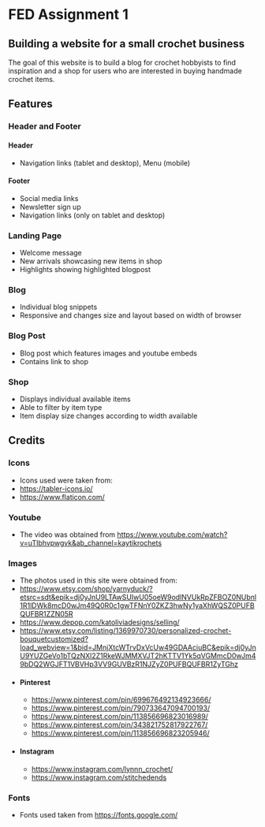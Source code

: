 # FED Assignment 1
## Building a website for a small crochet business
The goal of this website is to build a blog for crochet hobbyists to find inspiration and a shop for users who are interested in buying handmade crochet items. 

## Features
### Header and Footer
#### Header
- Navigation links (tablet and desktop), Menu (mobile)
#### Footer
- Social media links
- Newsletter sign up
- Navigation links (only on tablet and desktop)
### Landing Page
- Welcome message
- New arrivals showcasing new items in shop
- Highlights showing highlighted blogpost
### Blog
- Individual blog snippets
- Responsive and changes size and layout based on width of browser
### Blog Post
- Blog post which features images and youtube embeds
- Contains link to shop
### Shop
- Displays individual available items
- Able to filter by item type
- Item display size changes according to width available

## Credits
### Icons
- Icons used were taken from:
- https://tabler-icons.io/
- https://www.flaticon.com/
### Youtube
- The video was obtained from https://www.youtube.com/watch?v=uTIbhvpwgvk&ab_channel=kaytikrochets
### Images
- The photos used in this site were obtained from:
- https://www.etsy.com/shop/yarnyduck/?etsrc=sdt&epik=dj0yJnU9LTAwSUIwU05oeW9odlNVUkRpZFBOZ0NUbnl1R1lDWk8mcD0wJm49Q0R0c1gwTFNnY0ZKZ3hwNy1yaXhWQSZ0PUFBQUFBR1ZZN05R
- https://www.depop.com/katoliviadesigns/selling/
- https://www.etsy.com/listing/1369970730/personalized-crochet-bouquetcustomized?load_webview=1&bid=JMnjXtcWTrvDxVcUw49GDAAciuBC&epik=dj0yJnU9YUZGeVo1bTQzNXl2Z1RkeWJMMXVJT2hKTTV1Yk5qVGMmcD0wJm49bDQ2WGJFT1VBVHp3VV9GUVBzR1NJZyZ0PUFBQUFBR1ZyTGhz
- #### Pinterest
    - https://www.pinterest.com/pin/699676492134923666/
    - https://www.pinterest.com/pin/790733647094700193/
    - https://www.pinterest.com/pin/113856696823016989/
    - https://www.pinterest.com/pin/343821752817922767/
    - https://www.pinterest.com/pin/113856696823205946/
- #### Instagram
    - https://www.instagram.com/lynnn_crochet/
    - https://www.instagram.com/stitchedends
### Fonts
- Fonts used taken from https://fonts.google.com/
